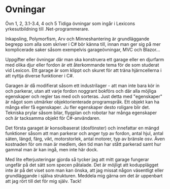 # Ovningar
Övn 1, 2, 3.1-3.4, 4 och 5
Tidiga övningar som ingår i Lexicons yrkesutbildning till .Net-programmerare.

Inkapsling, Polymorfism, Arv och Minneshantering är grundläggande begrepp som
alla som skriver i C# bör känna till, innan man ger sig på mer komplicerade
saker såsom exempelvis garageövningar, MVC och Blazor...

Uppgifter eller övningar där man ska konstruera ett garage eller en djurfarm
med olika djur eller fordon är ett återkommande tema för de som studerat vid
Lexicon. Ett garage är som klippt och skuret för att träna hjärncellerna i
att nyttja diverse funktioner i C#.

Garagen är då modifierat såsom ett industrilager - att man inte bara kör in
och parkerar, utan att varje fordon noggrant bokförs och där alla möjliga
egenskaper och regler tas med och sorteras. Just detta med "egenskaper" är
något som utmärker objektorienterade programspråk. Ett objekt kan ha många
eller få egenskaper. Ju fler egenskaper desto roligare blir det. Tekniska
prylar såsom bilar, flygplan och robotar har många egenskaper och är
tacksamma objekt för C#-användaren.

Det första garaget är konsolbaserat (dosfönster) och innefattar en mängd
funktioner såsom att man parkerar och anger typ av fordon, antal hjul,
antal säten, längd, färg, vikt, motorstorlek, antal motorer, typ av
bränsle osv. Även kostnaden för om man är medlem, den tid man har stått
parkerad samt hur gammal man är kan ingå, men inte här dock.

Med lite efterjusteringar gjorda så tycker jag att mitt garage fungerar
ungefär på det sätt som specen påtalade. Det är möjligt att kodupplägget
inte är på det viset som man kan önska, att jag missat någon väsentligt
eller grundläggande i själva strukturen. Meddela mig gärna om det är
uppenbart att jag rört till det för mig själv. Tack!
